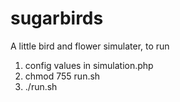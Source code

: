 # sugarbirds

A little bird and flower simulater, to run 


1. config values in simulation.php 
2. chmod 755 run.sh
3. ./run.sh
